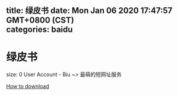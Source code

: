 
title: 绿皮书
date: Mon Jan 06 2020 17:47:57 GMT+0800 (CST)    
categories: baidu
---

# 绿皮书
size: 0
 User Account - Biu ~> 最萌的短网址服务
 

[How to download](https://bpcam.bemobtrk.com/go/2ceec3aa-1ca2-46d6-b9ff-aaa5c184517c?jno=3841)